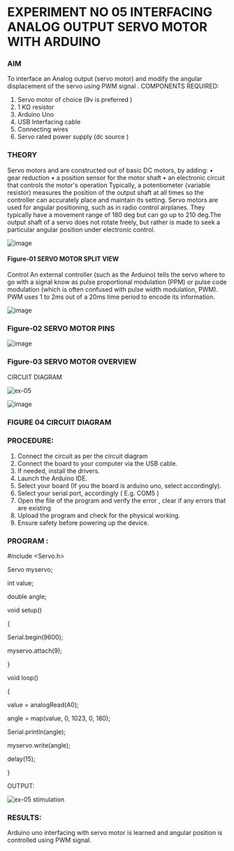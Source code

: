 # EXPERIMENT NO 05 INTERFACING ANALOG OUTPUT SERVO MOTOR WITH ARDUINO

### AIM
To interface an Analog output (servo motor) and modify the angular displacement of the servo using PWM signal .
COMPONENTS REQUIRED:
1.	Servo motor of choice (9v is preferred )
2.	1 KΩ resistor 
3.	Arduino Uno 
4.	USB Interfacing cable 
5.	Connecting wires 
6.	Servo rated power supply (dc source )


### THEORY
Servo motors and are constructed out of basic DC motors, by adding:
•	 gear reduction
•	 a position sensor for the motor shaft
•	 an electronic circuit that controls the motor's operation
Typically, a potentiometer (variable resistor) measures the position of the output shaft at all times so the controller can accurately place and maintain its setting.
Servo motors are used for angular positioning, such as in radio control airplanes.  They typically have a movement range of 180 deg but can go up to 210 deg.The output shaft of a servo does not rotate freely, but rather is made to seek a particular angular position under electronic control. 


![image](https://user-images.githubusercontent.com/36288975/163544439-1f477927-fcd4-42f0-9ce4-c863fdbf1210.png)



#### Figure-01 SERVO MOTOR SPLIT VIEW 
Control 
An external controller (such as the Arduino) tells the servo where to go with a signal know as pulse proportional modulation (PPM) or pulse code modulation (which is often confused with pulse width modulation, PWM). PWM uses 1 to 2ms out of a 20ms time period to encode its information.
 
 
 ![image](https://user-images.githubusercontent.com/36288975/163544482-3027136f-7135-4f3d-a23f-8dc2fe04194d.png)

### Figure-02 SERVO MOTOR PINS

 ![image](https://user-images.githubusercontent.com/36288975/163544513-ca497421-e6ba-4f91-871f-5cfba77f22a8.png)


### Figure-03 SERVO MOTOR OVERVIEW 

 


 





CIRCUIT DIAGRAM
 
 ![ex-05](https://github.com/Anusharonselva/EXPERIMENT-NO--05-INTERFACING-ANALOG-OUTPUT-SERVO-MOTOR-WITH-ARDUINO-/assets/119405600/03dc9c45-c079-4ce1-989b-7f563f199187)

 ![image](https://user-images.githubusercontent.com/36288975/163544618-6eb8a7b5-7f1a-428a-8d9f-fd899b145efb.png)

### FIGURE 04 CIRCUIT DIAGRAM

### PROCEDURE:
1.	Connect the circuit as per the circuit diagram 
2.	Connect the board to your computer via the USB cable.
3.	If needed, install the drivers.
4.	Launch the Arduino IDE.
5.	Select your board (If you the board is arduino uno, select accordingly).
6.	Select your serial port, accordingly ( E.g. COM5 )
7.	Open the file of the program  and verify the error , clear if any errors that are existing 
8.	Upload the program and check for the physical working. 
9.	Ensure safety before powering up the device.


### PROGRAM :
#include <Servo.h>



Servo myservo;


int value;


double angle;



void setup()


{


  Serial.begin(9600);
  
  
  myservo.attach(9);
  
  
}



void loop()


{


  value = analogRead(A0);
  
  
  angle = map(value, 0, 1023, 0, 180);
  
  
  Serial.println(angle);
  
  
  myservo.write(angle);
  
  
  delay(15);
  
  
}  
  
  OUTPUT:
  
 
![ex-05 stimulation](https://github.com/Anusharonselva/EXPERIMENT-NO--05-INTERFACING-ANALOG-OUTPUT-SERVO-MOTOR-WITH-ARDUINO-/assets/119405600/5398d3ea-09c6-44b3-bed0-3f38b578a09d)









### RESULTS: 
Arduino uno interfacing with servo motor is learned and angular position is controlled using PWM signal.
